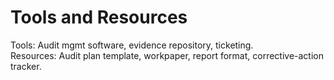 # Tools and Resources
Tools: Audit mgmt software, evidence repository, ticketing.  
Resources: Audit plan template, workpaper, report format, corrective-action tracker.
